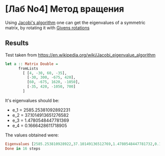 # [Лаб No4] Метод вращения

Using [Jacobi's algorithm](https://en.wikipedia.org/wiki/Jacobi_eigenvalue_algorithm) one can get the eigenvalues of a symmetric matrix, by rotating it with [Givens rotations](https://en.wikipedia.org/wiki/Givens_rotation)

## Results

Test taken from <https://en.wikipedia.org/wiki/Jacobi_eigenvalue_algorithm>

```haskell
let a :: Matrix Double =
      fromLists
        [ [4, -30, 60, -35],
          [-30, 300, -675, 420],
          [60, -675, 1620, -1050],
          [-35, 420, -1050, 700]
        ]
```

It's eigenvalues should be:

- e_1 = 2585.25381092892231
- e_2 = 37.1014913651276582
- e_3 = 1.4780548447781369
- e_4 = 0.1666428611718905

The values obtained were:

```haskell
Eigenvalues [2585.253810928922,37.10149136512769,1.4780548447781732,0.16664286117190028]
Done in 16 steps
```
